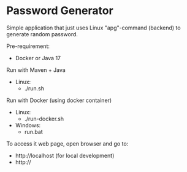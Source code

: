 # Password Generator
Simple application that just uses Linux "apg"-command (backend) to generate random password.

Pre-requirement:
- Docker or Java 17

Run with Maven + Java
* Linux:
  * ./run.sh

Run with Docker (using docker container)
* Linux:
  * ./run-docker.sh
* Windows:
  * run.bat

To access it web page, open browser and go to:
* http://localhost (for local development)
* http://<your-server>